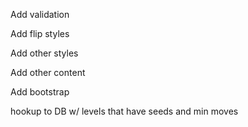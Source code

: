 Add validation

Add flip styles

Add other styles

Add other content

Add bootstrap

hookup to DB w/ levels that have seeds and min moves